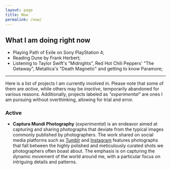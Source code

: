 ```yaml
---
layout: page
title: Now
permalink: /now/
---
```


## What I am doing right now

- Playing Path of Exile on Sony PlayStation 4;
- Reading Dune by Frank Herbert;
- Listening to Taylor Swift's "Midnights", Red Hot Chili Peppers' "The Getaway", Metallica's "Death Magnetic" and getting to know Paramore;

----

Here is a list of projects I am currently involved in. Please note that some of them are *active*, while others may be *inactive*, temporarily abandoned for various reasons. Additionally, projects labeled as *"experimental"* are ones I am pursuing without overthinking, allowing for trial and error.

### Active

- **Captura Mundi Photography** (*experimental*) is an endeavor aimed at capturing and sharing photographs that deviate from the typical images commonly published by photographers. The work shared on social media platforms such as [Tumblr](https://capturamundi.blog) and [Instagram](https://www.instagram.com/capturamundi/) features photographs that fall between the highly polished and meticulously curated shots we photographers often boast about. The emphasis is on capturing the dynamic movement of the world around me, with a particular focus on intriguing details and patterns.
